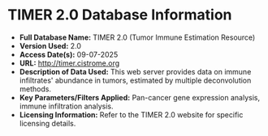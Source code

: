 # TIMER 2.0 Database Information

* **Full Database Name:** TIMER 2.0 (Tumor Immune Estimation Resource)
* **Version Used:** 2.0
* **Access Date(s):** 09-07-2025
* **URL:** http://timer.cistrome.org 
* **Description of Data Used:** This web server provides data on immune infiltrates' abundance in tumors, estimated by multiple deconvolution methods.
* **Key Parameters/Filters Applied:** Pan-cancer gene expression analysis, immune infiltration analysis.
* **Licensing Information:** Refer to the TIMER 2.0 website for specific licensing details.
